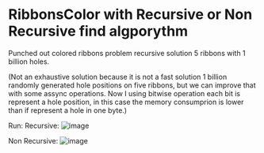 # RibbonsColor with Recursive or Non Recursive find algporythm
Punched out colored ribbons problem recursive solution
5 ribbons with 1 billion holes.

(Not an exhaustive solution because it is not a fast solution 1 billion randomly generated hole positions on five ribbons, but we can improve that with some assync operations. Now I using bitwise operation each bit is represent a hole position, in this case the memory consumprion is lower than if represent a hole in one byte.)

Run:
Recursive:
![image](https://user-images.githubusercontent.com/26471568/209223720-d6fbc9e7-8f30-4c75-a3d7-d55cc48f8e7b.png)

Non Recursive:
![image](https://user-images.githubusercontent.com/26471568/209224245-b693fe45-c062-426d-8de7-4f6939a04d81.png)




